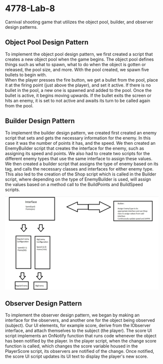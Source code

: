 # 4778-Lab-8
Carnival shooting game that utilizes the object pool, builder, and observer design patterns.

## Object Pool Design Pattern
To implement the object pool design pattern, we first created a script that creates a new object pool when the game begins. The object pool defines things such as what to spawn, what to do when the object is gotten or released, the pool size, and more. With the pool created, we spawn five bullets to begin with.  
When the player presses the fire button, we get a bullet from the pool, place it at the firing point (just above the player), and set it active. If there is no bullet in the pool, a new one is spawned and added to the pool. Once the bullet is active, it begins moving upwards.
If the bullet exits the screen or hits an enemy, it is set to not active and awaits its turn to be called again from the pool.

## Builder Design Pattern
To implement the builder design pattern, we created first created an enemy script that sets and gets the necessary information for the enemy. In this case it was the number of points it has, and the speed.  We then created an EnemyBuilder script that creates the interface for the enemy, such as assigning its speed and points. We also had to create two scripts for the different enemy types 
that use the same interface to assign these values. We then created a builder script that assigns the type of enemy based on its tag, and calls the necessary classes and interfaces for either enemy type. This also led to the creation of the Shop script which is called in the Builder script, where depending on the type of EnemyBuilder is used, will assign the values based on a method call 
to the BuildPoints and BuildSpeed scripts.  

![Builder Design Pattern Diagram](<Diagrams/Builder Diagram.jpg>)

## Observer Design Pattern
To implement the observer design pattern, we began by making an interface for the observers, and another one for the object being observed (subject). Our UI elements, for example score, derive from the IObserver interface, and attach themselves to the subject (the player). The score UI script implements an OnNotify function that runs code whenever the object has been notified by the player.
In the player script, when the change score function is called, which changes the score variable housed in the PlayerScore script, its observers are notified of the change. Once notified, the score UI script updates its UI text to display the player's new score.